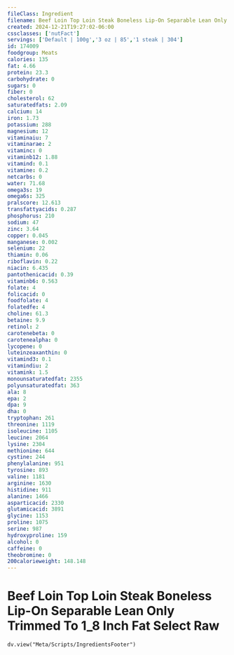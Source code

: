 ```yaml
---
fileClass: Ingredient
filename: Beef Loin Top Loin Steak Boneless Lip-On Separable Lean Only Trimmed To 1_8 Inch Fat Select Raw
created: 2024-12-21T19:27:02-06:00
cssclasses: ['nutFact']
servings: ['Default | 100g','3 oz | 85','1 steak | 304']
id: 174009
foodgroup: Meats
calories: 135
fat: 4.66
protein: 23.3
carbohydrate: 0
sugars: 0
fiber: 0
cholesterol: 62
saturatedfats: 2.09
calcium: 14
iron: 1.73
potassium: 288
magnesium: 12
vitaminaiu: 7
vitaminarae: 2
vitaminc: 0
vitaminb12: 1.88
vitamind: 0.1
vitamine: 0.2
netcarbs: 0
water: 71.68
omega3s: 19
omega6s: 325
pralscore: 12.613
transfattyacids: 0.287
phosphorus: 210
sodium: 47
zinc: 3.64
copper: 0.045
manganese: 0.002
selenium: 22
thiamin: 0.06
riboflavin: 0.22
niacin: 6.435
pantothenicacid: 0.39
vitaminb6: 0.563
folate: 4
folicacid: 0
foodfolate: 4
folatedfe: 4
choline: 61.3
betaine: 9.9
retinol: 2
carotenebeta: 0
carotenealpha: 0
lycopene: 0
luteinzeaxanthin: 0
vitamind3: 0.1
vitamindiu: 2
vitamink: 1.5
monounsaturatedfat: 2355
polyunsaturatedfat: 363
ala: 8
epa: 2
dpa: 9
dha: 0
tryptophan: 261
threonine: 1119
isoleucine: 1105
leucine: 2064
lysine: 2304
methionine: 644
cystine: 244
phenylalanine: 951
tyrosine: 893
valine: 1181
arginine: 1630
histidine: 911
alanine: 1466
asparticacid: 2330
glutamicacid: 3891
glycine: 1153
proline: 1075
serine: 987
hydroxyproline: 159
alcohol: 0
caffeine: 0
theobromine: 0
200calorieweight: 148.148
---
```


# Beef Loin Top Loin Steak Boneless Lip-On Separable Lean Only Trimmed To 1_8 Inch Fat Select Raw

```dataviewjs
dv.view("Meta/Scripts/IngredientsFooter")
```
